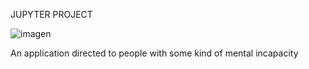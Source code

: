 JUPYTER PROJECT 

![imagen](https://user-images.githubusercontent.com/71678622/152920512-51230d20-aa91-4cec-969c-aa1bbaf9f696.png)


An application directed to people with some kind of mental incapacity
